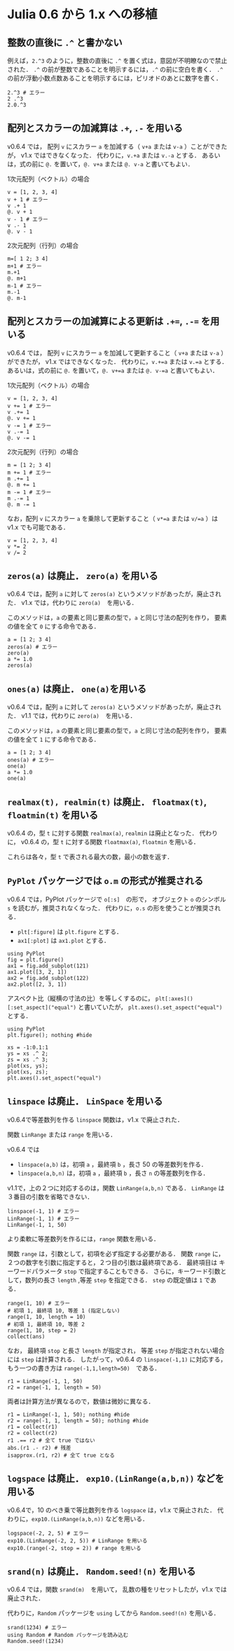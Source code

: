 # Julia 0.6 から 1.x への移植

## 整数の直後に `.^` と書かない

例えば，`2.^3` のように，整数の直後に `.^` を置く式は，意図が不明瞭なので禁止された．
`.^` の前が整数であることを明示するには，`.^` の前に空白を書く．
`.^` の前が浮動小数点数あることを明示するには，ピリオドのあとに数字を書く．

```@repl
2.^3 # エラー
2 .^3
2.0.^3
```

## 配列とスカラーの加減算は `.+`, `.-` を用いる

v0.6.4 では，
配列 `v` にスカラー `a` を加減する（ `v+a` または `v-a` ）ことができたが，
v1.x ではできなくなった．
代わりに，`v.+a` または `v.-a` とする．
あるいは，式の前に `@.` を置いて，`@. v+a` または `@. v-a` と書いてもよい．

1次元配列（ベクトル）の場合

```@repl
v = [1, 2, 3, 4]
v + 1 # エラー
v .+ 1
@. v + 1
v - 1 # エラー
v .- 1
@. v - 1
```

2次元配列（行列）の場合

```@repl
m=[ 1 2; 3 4]
m+1 # エラー
m.+1
@. m+1
m-1 # エラー
m.-1
@. m-1
```

## 配列とスカラーの加減算による更新は `.+=`, `.-=` を用いる

v0.6.4 では，
配列 `v` にスカラー `a` を加減して更新すること（ `v+a` または `v-a` ）ができたが，
v1.x ではできなくなった．
代わりに，`v.+=a` または `v.=a` とする．
あるいは，式の前に `@.` を置いて，`@. v+=a` または `@. v-=a` と書いてもよい．

1次元配列（ベクトル）の場合

```@repl
v = [1, 2, 3, 4]
v += 1 # エラー
v .+= 1
@. v += 1
v -= 1 # エラー
v .-= 1
@. v -= 1
```

2次元配列（行列）の場合

```@repl
m = [1 2; 3 4]
m += 1 # エラー
m .+= 1
@. m += 1
m -= 1 # エラー
m .-= 1
@. m -= 1
```


なお，配列 `v` にスカラー `a` を乗除して更新すること（ `v*=a` または `v/=a` ）は v1.x でも可能である．

```@repl
v = [1, 2, 3, 4]
v *= 2
v /= 2
```


## `zeros(a)` は廃止． `zero(a)` を用いる

v0.6.4 では，配列 `a` に対して `zeros(a)` というメソッドがあったが，廃止された．
v1.x では，代わりに `zero(a)`　を用いる．

このメソッドは，`a` の要素と同じ要素の型で，`a` と同じ寸法の配列を作り，
要素の値を全て `0` にする命令である．

```@repl
a = [1 2; 3 4]
zeros(a) # エラー
zero(a)
a *= 1.0
zeros(a)
```

## `ones(a)` は廃止． `one(a)`を用いる

v0.6.4 では，配列 `a` に対して `zeros(a)` というメソッドがあったが，廃止された．
v1.1 では，代わりに `zero(a)`　を用いる．

このメソッドは，`a` の要素と同じ要素の型で，`a` と同じ寸法の配列を作り，
要素の値を全て `1` にする命令である．

```@repl
a = [1 2; 3 4]
ones(a) # エラー
one(a)
a *= 1.0
one(a)
```

## `realmax(t), realmin(t)` は廃止． `floatmax(t)`, `floatmin(t)` を用いる

v0.6.4 の，型 `t` に対する関数 `realmax(a)`, `realmin` は廃止となった．
代わりに，
v0.6.4 の，型 `t` に対する関数 `floatmax(a)`, `floatmin` を用いる．

これらは各々，型 `t` で表される最大の数，最小の数を返す．


## `PyPlot` パッケージでは `o.m` の形式が推奨される

v0.6.4 では，PyPlot パッケージで `o[:s]`　の形で，
オブジェクト `o` のシンボル `s` を読むが，推奨されなくなった．
代わりに，`o.s` の形を使うことが推奨される．

* `plt[:figure]` は `plt.figure` とする．
* `ax1[:plot]` は `ax1.plot` とする．

```@repl
using PyPlot
fig = plt.figure()
ax1 = fig.add_subplot(121)
ax1.plot([3, 2, 1])
ax2 = fig.add_subplot(122)
ax2.plot([2, 3, 1])
```

アスペクト比（縦横の寸法の比）を等しくするのに，
`plt[:axes]()[:set_aspect]("equal")` と書いていたが，
`plt.axes().set_aspect("equal")` とする．

```@repl
using PyPlot
plt.figure(); nothing #hide

xs = -1:0.1:1
ys = xs .^ 2;
zs = xs .^ 3;
plot(xs, ys);
plot(xs, zs);
plt.axes().set_aspect("equal")
```

## `linspace` は廃止． `LinSpace` を用いる

v0.6.4で等差数列を作る `linspace` 関数は，v1.x で廃止された．

関数 `LinRange` または `range` を用いる．

v0.6.4 では
* `linspace(a,b)` は，初項 `a` ，最終項 `b` ，長さ 50 の等差数列を作る．
* `linspace(a,b,n)` は，初項 `a` ，最終項 `b` ，長さ `n` の等差数列を作る．

v1.1で，上の２つに対応するのは，関数 `LinRange(a,b,n)` である．
`LinRange` は３番目の引数を省略できない．

```@repl
linspace(-1, 1) # エラー
LinRange(-1, 1) # エラー
LinRange(-1, 1, 50)
```

より柔軟に等差数列を作るには，`range` 関数を用いる．

関数 `range` は，引数として，初項を必ず指定する必要がある．
関数 `range` に，２つの数字を引数に指定すると，２つ目の引数は最終項である．
最終項目は キーワードパラメータ `stop` で指定することもできる．
さらに，キーワード引数として，数列の長さ `length` ,等差 `step` を指定できる．
`step` の既定値は `1` である．

```@repl
range(1, 10) # エラー
# 初項 1, 最終項 10, 等差 1 (指定しない)
range(1, 10, length = 10)
# 初項 1, 最終項 10, 等差 2
range(1, 10, step = 2)
collect(ans)
```

なお，
最終項 `stop` と長さ `length` が指定され，
等差 `step` が指定されない場合には `step` は計算される．
したがって，v0.6.4 の `linspace(-1,1)` に対応する，もう一つの書き方は
`range(-1,1,length=50)`　である．

```@repl
r1 = LinRange(-1, 1, 50)
r2 = range(-1, 1, length = 50)
```

両者は計算方法が異なるので，数値は微妙に異なる．

```@repl
r1 = LinRange(-1, 1, 50); nothing #hide
r2 = range(-1, 1, length = 50); nothing #hide
r1 = collect(r1)
r2 = collect(r2)
r1 .== r2 # 全て true ではない
abs.(r1 .- r2) # 残差
isapprox.(r1, r2) # 全て true となる
```

## `logspace` は廃止． `exp10.(LinRange(a,b,n))` などを用いる

v0.6.4で，$10$ のべき乗で等比数列を作る `logspace` は，v1.x で廃止された．
代わりに，`exp10.(LinRange(a,b,n))` などを用いる．

```@repl
logspace(-2, 2, 5) # エラー
exp10.(LinRange(-2, 2, 5)) # LinRange を用いる
exp10.(range(-2, stop = 2)) # range を用いる
```


## `srand(n)` は廃止． `Random.seed!(n)` を用いる

v0.6.4 では，関数 `srand(m)`　を用いて，
乱数の種をリセットしたが，v1.x では廃止された．

代わりに，`Random` パッケージを `using` してから `Random.seed!(n)` を用いる．

```@repl
srand(1234) # エラー
using Random # Random パッケージを読み込む
Random.seed!(1234)
```
